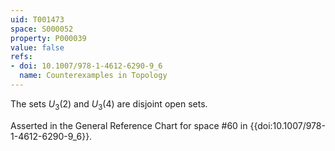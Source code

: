 ```yaml
---
uid: T001473
space: S000052
property: P000039
value: false
refs:
- doi: 10.1007/978-1-4612-6290-9_6
  name: Counterexamples in Topology
---
```


The sets $U_3(2)$ and $U_3(4)$ are disjoint open sets.

Asserted in the General Reference Chart for space #60 in
{{doi:10.1007/978-1-4612-6290-9_6}}.
